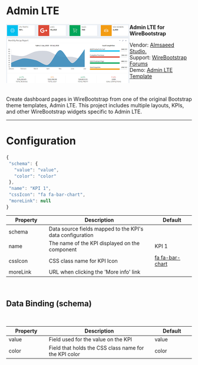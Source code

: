 <h1>Admin LTE</h1>

<img align="left" src="https://github.com/WireBootstrap/AdminLTE/blob/master/images/adminlte.template.png">

<p>
<strong>
Admin LTE for WireBootstrap
</strong>
</p>
<p>
Vendor: <a href="https://adminlte.io" target="_blank">Almsaeed Studio.</a><br/>
Support: <a href="http://www.www.com" target="_blank">WireBootstrap Forums</a><br/>
Demo: <a href="https://adminlte.io/themes/AdminLTE">Admin LTE Template</a><br>
  </p>
  <br/>
  <p>
Create dashboard pages in WireBootstrap from one of the original Bootstrap theme templates, Admin LTE.  This project includes multiple layouts, KPIs, and other WireBootstrap widgets specific to Admin LTE. 
</p>
<hr/>
<h1><a id="config">Configuration</a></h1>

```javascript
{
 "schema": {
   "value": "value",
   "color": "color"
 },
 "name": "KPI 1",
 "cssIcon": "fa fa-bar-chart",
 "moreLink": null
}
```
<table>
	<thead>
		<tr>
			<th style="width:100px">Property</th>
			<th style="width:300px">Description</th>
			<th style="width:100px">Default</th>
		</tr>
	</thead>
	<tbody>
		<tr>
			<td style="width:100px">schema</td>
			<td style="width: 300px;">Data source fields mapped to the KPI's data configuration</td>
			<td style="width:100px">
				<br>
			</td>
		</tr>
		<tr>
			<td style="width:100px">name</td>
			<td style="width: 300px;">The name of the KPI displayed on the component</td>
			<td style="width:100px">KPI 1</td>
		</tr>
		<tr>
			<td style="width:100px">cssIcon
				<br>
			</td>
			<td style="width: 300px;">CSS class name for KPI Icon</td>
			<td style="width:100px"><a href="https://fontawesome.com/v4.7.0/icon/bar-chart" target="_blank">fa fa-bar-chart</a>
				<br>
			</td>
		</tr>
		<tr>
			<td style="width:100px">moreLink</td>
			<td style="width: 300px;">URL when clicking the 'More info' link</td>
			<td style="width:100px">
				<br>
			</td>
		</tr>
	</tbody>
</table>

<p>
	<br>
</p>

<h2>Data Binding (schema)</h2>

<p>
	<br>
</p>

<table>
	<thead>
		<tr>
			<th style="width:100px">Property</th>
			<th style="width:300px">Description</th>
			<th style="width:100px">Default</th>
		</tr>
	</thead>
	<tbody>
		<tr>
			<td style="width:100px">value</td>
			<td style="width:300px">Field used for the value on the KPI</td>
			<td style="width:100px">value</td>
		</tr>
		<tr>
			<td style="width:100px">color</td>
			<td style="width:300px">Field that holds the CSS class name for the KPI color</td>
			<td style="width:100px">color</td>
		</tr>
	</tbody>
</table>
